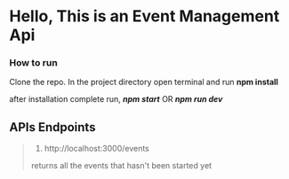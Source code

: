# Hello, This is an Event Management Api

### How to run

Clone the repo. In the project directory open terminal and run **npm install**

after installation complete run, ***npm start***  OR  ***npm run dev***

## APIs Endpoints

> 1. http://localhost:3000/events
>
> returns all the events that hasn't been started yet
